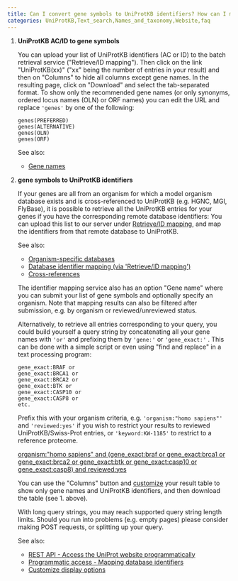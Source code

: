 ```yaml
---
title: Can I convert gene symbols to UniProtKB identifiers? How can I map UniProtKB IDs or ACs to gene symbols?
categories: UniProtKB,Text_search,Names_and_taxonomy,Website,faq
---
```


1.  **UniProtKB AC/ID to gene symbols**

    You can upload your list of UniProtKB identifiers (AC or ID) to the batch retrieval service ("Retrieve/ID mapping"). Then click on the link "UniProtKB(xx)" ("xx" being the number of entries in your result) and then on "Columns" to hide all columns except gene names. In the resulting page, click on "Download" and select the tab-separated format. To show only the recommended gene names (or only synonyms, ordered locus names (OLN) or ORF names) you can edit the URL and replace `'genes'` by one of the following:

        genes(PREFERRED)
        genes(ALTERNATIVE)
        genes(OLN)
        genes(ORF)

    See also:

    -   [Gene names](https://www.uniprot.org/help/gene%5Fname)

2.  **gene symbols to UniProtKB identifiers**

    If your genes are all from an organism for which a model organism database exists and is cross-referenced to UniProtKB (e.g. HGNC, MGI, FlyBase), it is possible to retrieve all the UniProtKB entries for your genes if you have the corresponding remote database identifiers: You can upload this list to our server under [Retrieve/ID mapping](http://www.uniprot.org/uploadlists), and map the identifiers from that remote database to UniProtKB.

    See also:

    -   [Organism-specific databases](http://www.uniprot.org/database/?query=category:%22Organism-specific+databases%22)
    -   [Database identifier mapping (via 'Retrieve/ID mapping')](http://www.uniprot.org/help/uploadlists)
    -   [Cross-references](https://www.uniprot.org/help/cross%5Freferences%5Fsection)

    The identifier mapping service also has an option "Gene name" where you can submit your list of gene symbols and optionally specify an organism. Note that mapping results can also be filtered after submission, e.g. by organism or reviewed/unreviewed status.

    Alternatively, to retrieve all entries corresponding to your query, you could build yourself a query string by concatenating all your gene names with `'or'` and prefixing them by `'gene:'` or `'gene_exact:'` . This can be done with a simple script or even using "find and replace" in a text processing program:

        gene_exact:BRAF or
        gene_exact:BRCA1 or
        gene_exact:BRCA2 or
        gene_exact:BTK or
        gene_exact:CASP10 or
        gene_exact:CASP8 or
        etc.

    Prefix this with your organism criteria, e.g. `'organism:"homo sapiens"'` and `'reviewed:yes'` if you wish to restrict your results to reviewed UniProtKB/Swiss-Prot entries, or `'keyword:KW-1185'` to restrict to a reference proteome.

    [organism:"homo sapiens" and (gene\_exact:braf or gene\_exact:brca1 or gene\_exact:brca2 or gene\_exact:btk or gene\_exact:casp10 or gene\_exact:casp8) and reviewed:yes](https://www.uniprot.org/uniprotkb/?query=organism%3A%22homo+sapiens%22+and+%28gene_exact%3Abraf+or+gene_exact%3Abrca1+or+gene_exact%3Abrca2+or+gene_exact%3Abtk+or+gene_exact%3Acasp10+or+gene_exact%3Acasp8%29%20and%20reviewed%3Ayes&sort=score)

    You can use the "Columns" button and [customize](http://www.uniprot.org/help/customize) your result table to show only gene names and UniProtKB identifiers, and then download the table (see 1. above).

    With long query strings, you may reach supported query string length limits. Should you run into problems (e.g. empty pages) please consider making POST requests, or splitting up your query.

    See also:

    -   [REST API - Access the UniProt website programmatically](http://www.uniprot.org/help/api)
    -   [Programmatic access - Mapping database identifiers](http://www.uniprot.org/help/api%5Fidmapping)
    -   [Customize display options](http://www.uniprot.org/help/customize)
